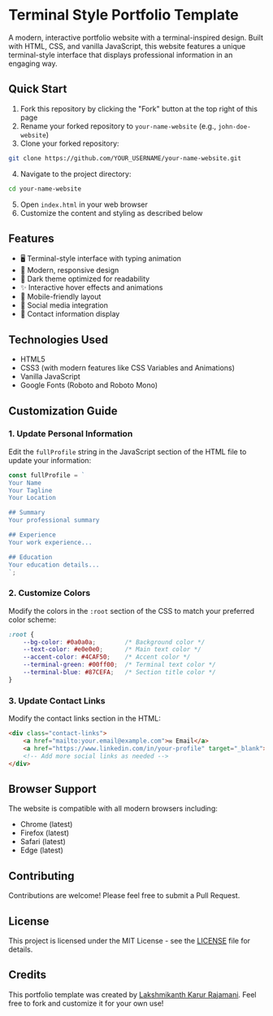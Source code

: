 # Terminal Style Portfolio Template

A modern, interactive portfolio website with a terminal-inspired design. Built with HTML, CSS, and vanilla JavaScript, this website features a unique terminal-style interface that displays professional information in an engaging way.

## Quick Start

1. Fork this repository by clicking the "Fork" button at the top right of this page
2. Rename your forked repository to `your-name-website` (e.g., `john-doe-website`)
3. Clone your forked repository:
```bash
git clone https://github.com/YOUR_USERNAME/your-name-website.git
```
4. Navigate to the project directory:
```bash
cd your-name-website
```
5. Open `index.html` in your web browser
6. Customize the content and styling as described below

## Features

- 🖥️ Terminal-style interface with typing animation
- 🎨 Modern, responsive design
- 🌙 Dark theme optimized for readability
- ✨ Interactive hover effects and animations
- 📱 Mobile-friendly layout
- 🔗 Social media integration
- 📧 Contact information display

## Technologies Used

- HTML5
- CSS3 (with modern features like CSS Variables and Animations)
- Vanilla JavaScript
- Google Fonts (Roboto and Roboto Mono)

## Customization Guide

### 1. Update Personal Information
Edit the `fullProfile` string in the JavaScript section of the HTML file to update your information:

```javascript
const fullProfile = `
Your Name
Your Tagline
Your Location

## Summary
Your professional summary

## Experience
Your work experience...

## Education
Your education details...
`;
```

### 2. Customize Colors
Modify the colors in the `:root` section of the CSS to match your preferred color scheme:

```css
:root {
    --bg-color: #0a0a0a;        /* Background color */
    --text-color: #e0e0e0;      /* Main text color */
    --accent-color: #4CAF50;    /* Accent color */
    --terminal-green: #00ff00;  /* Terminal text color */
    --terminal-blue: #87CEFA;   /* Section title color */
}
```

### 3. Update Contact Links
Modify the contact links section in the HTML:

```html
<div class="contact-links">
    <a href="mailto:your.email@example.com">✉ Email</a>
    <a href="https://www.linkedin.com/in/your-profile" target="_blank">🔗 LinkedIn</a>
    <!-- Add more social links as needed -->
</div>
```

## Browser Support

The website is compatible with all modern browsers including:
- Chrome (latest)
- Firefox (latest)
- Safari (latest)
- Edge (latest)

## Contributing

Contributions are welcome! Please feel free to submit a Pull Request.

## License

This project is licensed under the MIT License - see the [LICENSE](LICENSE) file for details.

## Credits

This portfolio template was created by [Lakshmikanth Karur Rajamani](https://github.com/krlakshmikanth). Feel free to fork and customize it for your own use! 